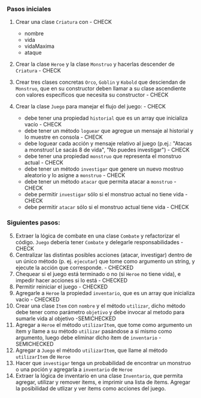 ### Pasos iniciales

1. Crear una clase `Criatura` con - CHECK 
    - nombre
    - vida
    - vidaMaxima
    - ataque

    
2. Crear la clase `Heroe` y la clase `Monstruo` y hacerlas descender de `Criatura` - CHECK 
3. Crear tres clases concretas `Orco`, `Goblin` y `Kobold` que desciendan de `Monstruo`, que en su constructor deben llamar a su clase ascendiente con valores específicos que necesita su constructor - CHECK 
4. Crear la clase `Juego` para manejar el flujo del juego: - CHECK
    - debe tener una propiedad `historial` que es un array que inicializa vacío - CHECK
    - debe tener un método `loguear` que agregue un mensaje al historial y lo muestre en consola - CHECK 
    - debe loguear cada acción y mensaje relativo al juego (p.ej.: "Atacas a monstruo! Le sacás 8 de vida", "No puedes investigar") - CHECK
    - debe tener una propiedad `monstruo` que representa el monstruo actual - CHECK
    - debe tener un método `investigar` que genere un nuevo mostruo aleatorio y lo asigne a `monstruo` - CHECK 
    - debe tener un método `atacar` que permita atacar a `monstruo` - CHECK 
    - debe permitir `investigar` sólo si el monstruo actual no tiene vida - CHECK 
    - debe permitir `atacar` sólo si el monstruo actual tiene vida - CHECK 

### Siguientes pasos:

5. Extraer la lógica de combate en una clase `Combate` y refactorizar el código. `Juego` debería tener `Combate` y delegarle responsabilidades - CHECK
6. Centralizar las distintas posibles acciones (atacar, investigar) dentro de un único método (p. ej. `ejecutar`) que tome como argumento un string, y ejecute la acción que corresponde. - CHECKED
7. Chequear si el juego está terminado o no (si `Heroe` no tiene vida), e impedir hacer acciones si lo está - CHECKED
8. Permitir reiniciar el juego - CHECKED
9. Agregarle a `Heroe` la propiedad `inventario`, que es un array que inicializa vacio - CHECKED
10. Crear una clase `Item` con `nombre` y el método `utilizar`, dicho método debe tener como parámetro `objetivo` y debe invocar al metodo para sumarle vida al objetivo -SEMICHECKED
11. Agregar a `Heroe` el método `utilizarItem`, que tome como argumento un ítem y llame a su método `utilizar` pasándose a sí mismo como argumento, luego debe eliminar dicho ítem de `inventario` - SEMICHECKED
12. Agregar a `Juego` el método `utilizarItem`, que llame al método `utilizarItem` de `Heroe`
13. Hacer que `investigar` tenga un probabilidad de encontrar un monstruo o una poción y agregarla a `inventario` de `Heroe`
14. Extraer la lógica de inventario en una clase `Inventario`, que permita agregar, utilizar y remover ítems, e imprimir una lista de ítems. Agregar la posibilidad de utlizar y ver ítems como acciones del juego.